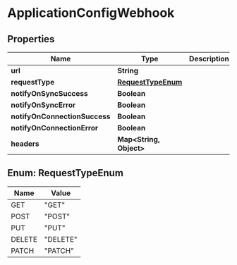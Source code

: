 # ApplicationConfigWebhook

## Properties
Name | Type | Description | Notes
------------ | ------------- | ------------- | -------------
**url** | **String** |  | 
**requestType** | [**RequestTypeEnum**](#RequestTypeEnum) |  | 
**notifyOnSyncSuccess** | **Boolean** |  | 
**notifyOnSyncError** | **Boolean** |  | 
**notifyOnConnectionSuccess** | **Boolean** |  | 
**notifyOnConnectionError** | **Boolean** |  | 
**headers** | **Map&lt;String, Object&gt;** |  |  [optional]

<a name="RequestTypeEnum"></a>
## Enum: RequestTypeEnum
Name | Value
---- | -----
GET | &quot;GET&quot;
POST | &quot;POST&quot;
PUT | &quot;PUT&quot;
DELETE | &quot;DELETE&quot;
PATCH | &quot;PATCH&quot;
